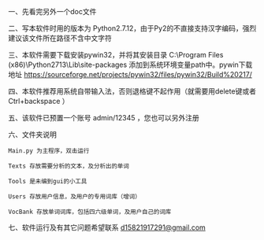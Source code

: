 一、先看完另外一个doc文件

二、写本软件时用的版本为 Python2.7.12，由于Py2的不直接支持汉字编码，强烈建议该文件所在路径不含中文字符

三、本软件需要下载安装pywin32，并将其安装目录 C:\Program Files (x86)\Python2713\Lib\site-packages  添加到系统环境变量path中。pywin下载地址 https://sourceforge.net/projects/pywin32/files/pywin32/Build%20217/

四、本软件推荐用系统自带输入法，否则退格键不起作用（就需要用delete键或者Ctrl+backspace ）

五、该软件已预置一个账号 admin/12345  ，您也可以另外注册

六、文件夹说明

    Main.py 为主程序，双击运行

    Texts 存放需要分析的文本，及分析出的单词

    Tools 是未编到gui的小工具

    Users 存放用户信息，及用户的专用词库（增词）

    VocBank 存放单词词库，包括四六级单词，及用户自己的词库

七、软件运行及有其它问题希望联系  d15821917291@gmail.com 
